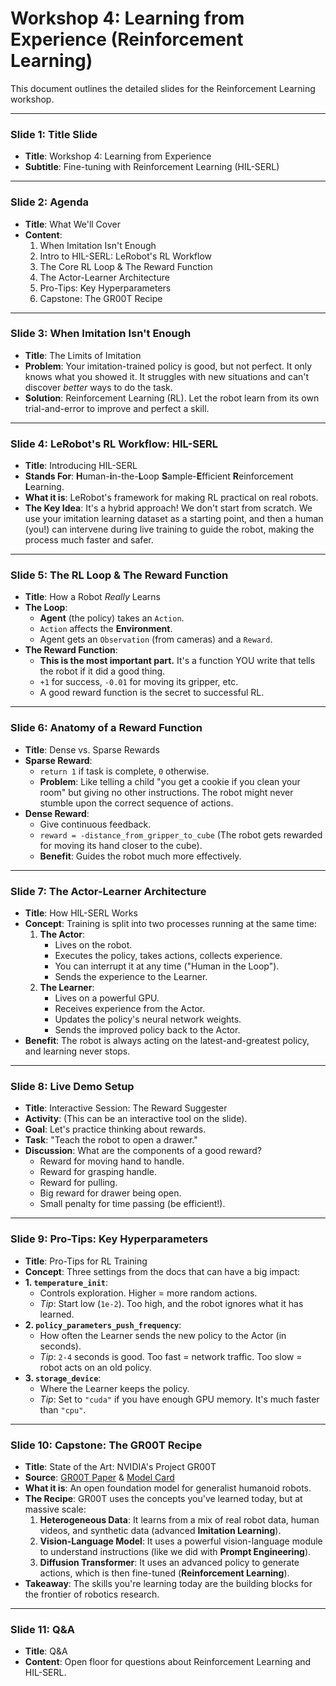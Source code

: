 # Workshop 4: Learning from Experience (Reinforcement Learning)

This document outlines the detailed slides for the Reinforcement Learning workshop.

---

### **Slide 1: Title Slide**
- **Title**: Workshop 4: Learning from Experience
- **Subtitle**: Fine-tuning with Reinforcement Learning (HIL-SERL)

---

### **Slide 2: Agenda**
- **Title**: What We'll Cover
- **Content**:
    1.  When Imitation Isn't Enough
    2.  Intro to HIL-SERL: LeRobot's RL Workflow
    3.  The Core RL Loop & The Reward Function
    4.  The Actor-Learner Architecture
    5.  Pro-Tips: Key Hyperparameters
    6.  Capstone: The GR00T Recipe

---

### **Slide 3: When Imitation Isn't Enough**
- **Title**: The Limits of Imitation
- **Problem**: Your imitation-trained policy is good, but not perfect. It only knows what you showed it. It struggles with new situations and can't discover *better* ways to do the task.
- **Solution**: Reinforcement Learning (RL). Let the robot learn from its own trial-and-error to improve and perfect a skill.

---

### **Slide 4: LeRobot's RL Workflow: HIL-SERL**
- **Title**: Introducing HIL-SERL
- **Stands For**: **H**uman-**i**n-the-**L**oop **S**ample-**E**fficient **R**einforcement **L**earning.
- **What it is**: LeRobot's framework for making RL practical on real robots.
- **The Key Idea**: It's a hybrid approach! We don't start from scratch. We use your imitation learning dataset as a starting point, and then a human (you!) can intervene during live training to guide the robot, making the process much faster and safer.

---

### **Slide 5: The RL Loop & The Reward Function**
- **Title**: How a Robot *Really* Learns
- **The Loop**:
    - **Agent** (the policy) takes an `Action`.
    - `Action` affects the **Environment**.
    - Agent gets an `Observation` (from cameras) and a `Reward`.
- **The Reward Function**:
    - **This is the most important part.** It's a function YOU write that tells the robot if it did a good thing.
    - `+1` for success, `-0.01` for moving its gripper, etc.
    - A good reward function is the secret to successful RL.

---

### **Slide 6: Anatomy of a Reward Function**
- **Title**: Dense vs. Sparse Rewards
- **Sparse Reward**:
    - `return 1` if task is complete, `0` otherwise.
    - **Problem**: Like telling a child "you get a cookie if you clean your room" but giving no other instructions. The robot might never stumble upon the correct sequence of actions.
- **Dense Reward**:
    - Give continuous feedback.
    - `reward = -distance_from_gripper_to_cube` (The robot gets rewarded for moving its hand closer to the cube).
    - **Benefit**: Guides the robot much more effectively.

---

### **Slide 7: The Actor-Learner Architecture**
- **Title**: How HIL-SERL Works
- **Concept**: Training is split into two processes running at the same time:
    1.  **The Actor**:
        - Lives on the robot.
        - Executes the policy, takes actions, collects experience.
        - You can interrupt it at any time ("Human in the Loop").
        - Sends the experience to the Learner.
    2.  **The Learner**:
        - Lives on a powerful GPU.
        - Receives experience from the Actor.
        - Updates the policy's neural network weights.
        - Sends the improved policy back to the Actor.
- **Benefit**: The robot is always acting on the latest-and-greatest policy, and learning never stops.

---

### **Slide 8: Live Demo Setup**
- **Title**: Interactive Session: The Reward Suggester
- **Activity**: (This can be an interactive tool on the slide).
- **Goal**: Let's practice thinking about rewards.
- **Task**: "Teach the robot to open a drawer."
- **Discussion**: What are the components of a good reward?
    - Reward for moving hand to handle.
    - Reward for grasping handle.
    - Reward for pulling.
    - Big reward for drawer being open.
    - Small penalty for time passing (be efficient!).

---

### **Slide 9: Pro-Tips: Key Hyperparameters**
- **Title**: Pro-Tips for RL Training
- **Concept**: Three settings from the docs that can have a big impact:
- **1. `temperature_init`**:
    - Controls exploration. Higher = more random actions.
    - *Tip*: Start low (`1e-2`). Too high, and the robot ignores what it has learned.
- **2. `policy_parameters_push_frequency`**:
    - How often the Learner sends the new policy to the Actor (in seconds).
    - *Tip*: `2-4` seconds is good. Too fast = network traffic. Too slow = robot acts on an old policy.
- **3. `storage_device`**:
    - Where the Learner keeps the policy.
    - *Tip*: Set to `"cuda"` if you have enough GPU memory. It's much faster than `"cpu"`.

---

### **Slide 10: Capstone: The GR00T Recipe**
- **Title**: State of the Art: NVIDIA's Project GR00T
- **Source**: [GR00T Paper](https://huggingface.co/papers/2503.14734) & [Model Card](https://huggingface.co/nvidia/GR00T-N1.5-3B)
- **What it is**: An open foundation model for generalist humanoid robots.
- **The Recipe**: GR00T uses the concepts you've learned today, but at massive scale:
    1.  **Heterogeneous Data**: It learns from a mix of real robot data, human videos, and synthetic data (advanced **Imitation Learning**).
    2.  **Vision-Language Model**: It uses a powerful vision-language module to understand instructions (like we did with **Prompt Engineering**).
    3.  **Diffusion Transformer**: It uses an advanced policy to generate actions, which is then fine-tuned (**Reinforcement Learning**).
- **Takeaway**: The skills you're learning today are the building blocks for the frontier of robotics research.

---

### **Slide 11: Q&A**
- **Title**: Q&A
- **Content**: Open floor for questions about Reinforcement Learning and HIL-SERL. 